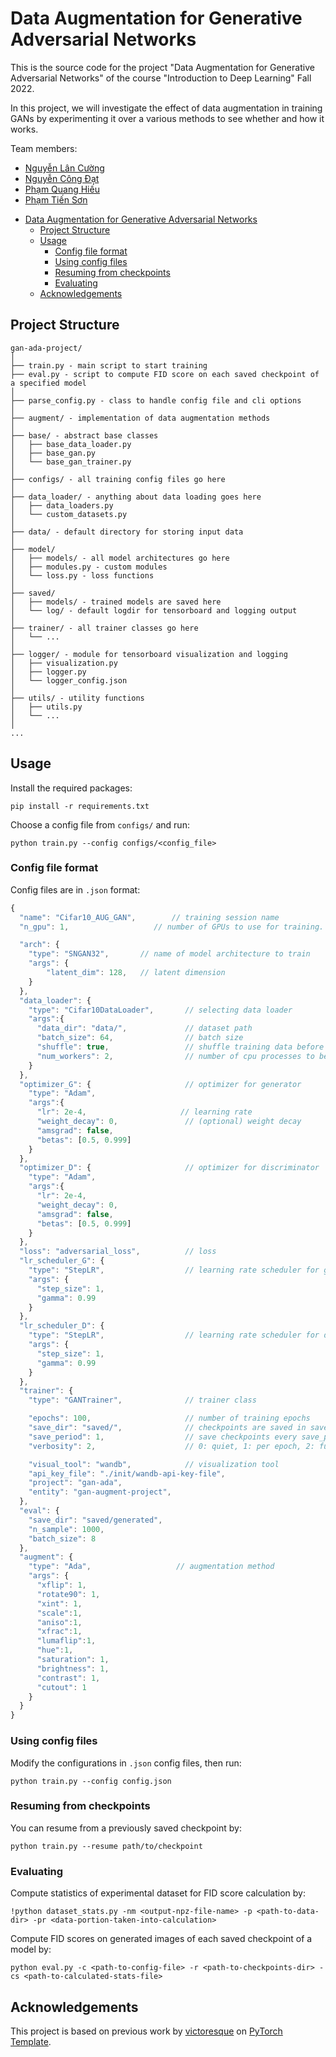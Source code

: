 # Data Augmentation for Generative Adversarial Networks

This is the source code for the project "Data Augmentation for Generative Adversarial Networks" of the course "Introduction to Deep Learning" Fall 2022.

In this project, we will investigate the effect of data augmentation in training GANs
by experimenting it over a various methods to see whether and how it works.

Team members:
- [Nguyễn Lân Cường](https://github.com/cuonglannguyen)
- [Nguyễn Công Đạt](https://github.com/katD2707)
- [Phạm Quang Hiếu](https://github.com/phamquang-hieu)
- [Phạm Tiến Sơn](https://github.com/phamson02)

<!-- @import "[TOC]" {cmd="toc" depthFrom=1 depthTo=6 ordere  dList=false} -->

<!-- code_chunk_output -->

- [Data Augmentation for Generative Adversarial Networks](#data-augmentation-for-generative-adversarial-networks)
  - [Project Structure](#project-structure)
  - [Usage](#usage)
    - [Config file format](#config-file-format)
    - [Using config files](#using-config-files)
    - [Resuming from checkpoints](#resuming-from-checkpoints)
    - [Evaluating](#evaluating)
  - [Acknowledgements](#acknowledgements)

<!-- /code_chunk_output -->

## Project Structure

```
gan-ada-project/
│
├── train.py - main script to start training
├── eval.py - script to compute FID score on each saved checkpoint of a specified model
│
├── parse_config.py - class to handle config file and cli options
│
├── augment/ - implementation of data augmentation methods
│
├── base/ - abstract base classes
│   ├── base_data_loader.py
│   ├── base_gan.py
│   └── base_gan_trainer.py
│
├── configs/ - all training config files go here
│
├── data_loader/ - anything about data loading goes here
│   ├── data_loaders.py
│   └── custom_datasets.py
│
├── data/ - default directory for storing input data
│
├── model/
│   ├── models/ - all model architectures go here
│   ├── modules.py - custom modules
│   └── loss.py - loss functions
│
├── saved/
│   ├── models/ - trained models are saved here
│   └── log/ - default logdir for tensorboard and logging output
│
├── trainer/ - all trainer classes go here
│   └── ...
│
├── logger/ - module for tensorboard visualization and logging
│   ├── visualization.py
│   ├── logger.py
│   └── logger_config.json
│
├── utils/ - utility functions
│   ├── utils.py
│   └── ...
│
...
```

## Usage

Install the required packages:

```
pip install -r requirements.txt
```

Choose a config file from `configs/` and run:

```
python train.py --config configs/<config_file>
```

### Config file format

Config files are in `.json` format:

```javascript
{
  "name": "Cifar10_AUG_GAN",        // training session name
  "n_gpu": 1,                   // number of GPUs to use for training.

  "arch": {
    "type": "SNGAN32",       // name of model architecture to train
    "args": {
        "latent_dim": 128,   // latent dimension
    }
  },
  "data_loader": {
    "type": "Cifar10DataLoader",       // selecting data loader
    "args":{
      "data_dir": "data/",             // dataset path
      "batch_size": 64,                // batch size
      "shuffle": true,                 // shuffle training data before splitting
      "num_workers": 2,                // number of cpu processes to be used for data loading
    }
  },
  "optimizer_G": {                     // optimizer for generator
    "type": "Adam",
    "args":{
      "lr": 2e-4,                     // learning rate
      "weight_decay": 0,               // (optional) weight decay
      "amsgrad": false,
      "betas": [0.5, 0.999]
    }
  },
  "optimizer_D": {                     // optimizer for discriminator
    "type": "Adam",
    "args":{
      "lr": 2e-4,
      "weight_decay": 0,
      "amsgrad": false,
      "betas": [0.5, 0.999]
    }
  },
  "loss": "adversarial_loss",          // loss
  "lr_scheduler_G": {
    "type": "StepLR",                  // learning rate scheduler for generator
    "args": {
      "step_size": 1,
      "gamma": 0.99
    }
  },
  "lr_scheduler_D": {
    "type": "StepLR",                  // learning rate scheduler for discriminator
    "args": {
      "step_size": 1,
      "gamma": 0.99
    }
  },
  "trainer": {
    "type": "GANTrainer",              // trainer class

    "epochs": 100,                     // number of training epochs
    "save_dir": "saved/",              // checkpoints are saved in save_dir/models/name
    "save_period": 1,                  // save checkpoints every save_period epochs
    "verbosity": 2,                    // 0: quiet, 1: per epoch, 2: full

    "visual_tool": "wandb",            // visualization tool
    "api_key_file": "./init/wandb-api-key-file",
    "project": "gan-ada",
    "entity": "gan-augment-project",
  },
  "eval": {
    "save_dir": "saved/generated",
    "n_sample": 1000,
    "batch_size": 8
  },
  "augment": {
    "type": "Ada",                   // augmentation method
    "args": {
      "xflip": 1,
      "rotate90": 1,
      "xint": 1,
      "scale":1,
      "aniso":1,
      "xfrac":1,
      "lumaflip":1,
      "hue":1,
      "saturation": 1,
      "brightness": 1,
      "contrast": 1,
      "cutout": 1
    }
  }
}
```

### Using config files

Modify the configurations in `.json` config files, then run:

```
python train.py --config config.json
```

### Resuming from checkpoints

You can resume from a previously saved checkpoint by:

```
python train.py --resume path/to/checkpoint
```

### Evaluating

Compute statistics of experimental dataset for FID score calculation by:

```
!python dataset_stats.py -nm <output-npz-file-name> -p <path-to-data-dir> -pr <data-portion-taken-into-calculation>
```

Compute FID scores on generated images of each saved checkpoint of a model by:

```
python eval.py -c <path-to-config-file> -r <path-to-checkpoints-dir> -cs <path-to-calculated-stats-file>
```

## Acknowledgements

This project is based on previous work by [victoresque](https://github.com/victoresque) on [PyTorch Template](https://github.com/victoresque/pytorch-template).

